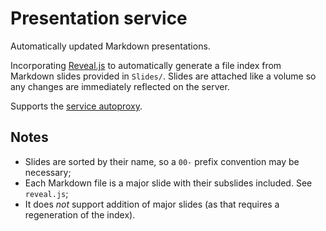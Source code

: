 
# Presentation service

Automatically updated Markdown presentations.

Incorporating [Reveal.js](https://github.com/hakimel/reveal.js) to automatically generate a file
index from Markdown slides provided in `Slides/`. Slides are attached like a volume so any changes
are immediately reflected on the server.

Supports the [service autoproxy](https://github.com/QSmally/Service-Autoproxy).

## Notes

* Slides are sorted by their name, so a `00-` prefix convention may be necessary;
* Each Markdown file is a major slide with their subslides included. See `reveal.js`;
* It does *not* support addition of major slides (as that requires a regeneration of the index).
